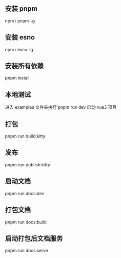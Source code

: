 ## 安装 pnpm

npm i pnpm -g

## 安装 esno

npm i esno -g

## 安装所有依赖

pnpm install

## 本地测试

进入 examples 文件夹执行 pnpm run dev 启动 vue3 项目

## 打包

pnpm run build:kitty

## 发布

pnpm run publish:kitty

## 启动文档

pnpm run docs:dev

## 打包文档

pnpm run docs:build

## 启动打包后文档服务

pnpm run docs:serve
